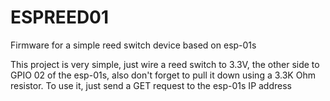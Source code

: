 # ESPREED01
Firmware for a simple reed switch device based on esp-01s

This project is very simple, just wire a reed switch to 3.3V, the other side to GPIO 02 of the esp-01s, also don't forget to pull it down using a 3.3K Ohm resistor. To use it, just send a GET request to the esp-01s IP address
